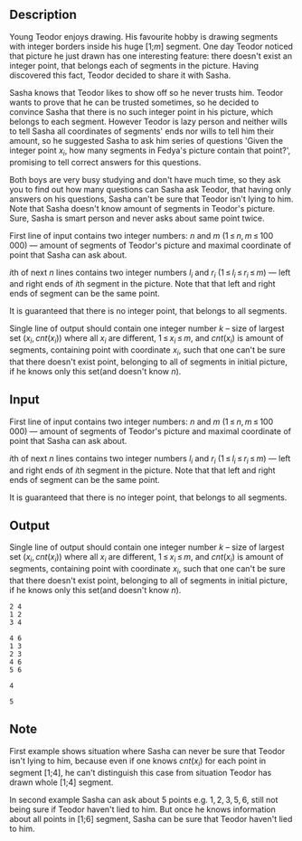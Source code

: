 ## Description

<div><p>Young Teodor enjoys drawing. His favourite hobby is drawing segments with integer borders inside his huge <span class="tex-span">[1;<i>m</i>]</span> segment. One day Teodor noticed that picture he just drawn has one interesting feature: there doesn't exist an integer point, that belongs each of segments in the picture. Having discovered this fact, Teodor decided to share it with Sasha.</p><p>Sasha knows that Teodor likes to show off so he never trusts him. Teodor wants to prove that he can be trusted sometimes, so he decided to convince Sasha that there is no such integer point in his picture, which belongs to each segment. However Teodor is lazy person and neither wills to tell Sasha all coordinates of segments' ends nor wills to tell him their amount, so he suggested Sasha to ask him series of questions 'Given the integer point <span class="tex-span"><i>x</i><sub class="lower-index"><i>i</i></sub></span>, how many segments in Fedya's picture contain that point?', promising to tell correct answers for this questions.</p><p>Both boys are very busy studying and don't have much time, so they ask you to find out how many questions can Sasha ask Teodor, that having only answers on his questions, Sasha can't be sure that Teodor isn't lying to him. Note that Sasha doesn't know amount of segments in Teodor's picture. Sure, Sasha is smart person and never asks about same point twice.</p></div><div class="input-specification"><p>First line of input contains two integer numbers: <span class="tex-span"><i>n</i></span> and <span class="tex-span"><i>m</i></span> (<span class="tex-span">1 ≤ <i>n</i>, <i>m</i> ≤ 100 000</span>)&nbsp;— amount of segments of Teodor's picture and maximal coordinate of point that Sasha can ask about.</p><p><span class="tex-span"><i>i</i></span>th of next <span class="tex-span"><i>n</i></span> lines contains two integer numbers <span class="tex-span"><i>l</i><sub class="lower-index"><i>i</i></sub></span> and <span class="tex-span"><i>r</i><sub class="lower-index"><i>i</i></sub></span> (<span class="tex-span">1 ≤ <i>l</i><sub class="lower-index"><i>i</i></sub> ≤ <i>r</i><sub class="lower-index"><i>i</i></sub> ≤ <i>m</i></span>)&nbsp;— left and right ends of <span class="tex-span"><i>i</i></span>th segment in the picture. Note that that left and right ends of segment can be the same point.</p><p>It is guaranteed that there is no integer point, that belongs to all segments.</p></div><div class="output-specification"><p>Single line of output should contain one integer number <span class="tex-span"><i>k</i></span> – size of largest set <span class="tex-span">(<i>x</i><sub class="lower-index"><i>i</i></sub>, <i>cnt</i>(<i>x</i><sub class="lower-index"><i>i</i></sub>))</span> where all <span class="tex-span"><i>x</i><sub class="lower-index"><i>i</i></sub></span> are different, <span class="tex-span">1 ≤ <i>x</i><sub class="lower-index"><i>i</i></sub> ≤ <i>m</i></span>, and <span class="tex-span"><i>cnt</i>(<i>x</i><sub class="lower-index"><i>i</i></sub>)</span> is amount of segments, containing point with coordinate <span class="tex-span"><i>x</i><sub class="lower-index"><i>i</i></sub></span>, such that one can't be sure that there doesn't exist point, belonging to all of segments in initial picture, if he knows only this set(and doesn't know <span class="tex-span"><i>n</i></span>).</p></div>

## Input

<p>First line of input contains two integer numbers: <span class="tex-span"><i>n</i></span> and <span class="tex-span"><i>m</i></span> (<span class="tex-span">1 ≤ <i>n</i>, <i>m</i> ≤ 100 000</span>)&nbsp;— amount of segments of Teodor's picture and maximal coordinate of point that Sasha can ask about.</p><p><span class="tex-span"><i>i</i></span>th of next <span class="tex-span"><i>n</i></span> lines contains two integer numbers <span class="tex-span"><i>l</i><sub class="lower-index"><i>i</i></sub></span> and <span class="tex-span"><i>r</i><sub class="lower-index"><i>i</i></sub></span> (<span class="tex-span">1 ≤ <i>l</i><sub class="lower-index"><i>i</i></sub> ≤ <i>r</i><sub class="lower-index"><i>i</i></sub> ≤ <i>m</i></span>)&nbsp;— left and right ends of <span class="tex-span"><i>i</i></span>th segment in the picture. Note that that left and right ends of segment can be the same point.</p><p>It is guaranteed that there is no integer point, that belongs to all segments.</p>

## Output

<p>Single line of output should contain one integer number <span class="tex-span"><i>k</i></span> – size of largest set <span class="tex-span">(<i>x</i><sub class="lower-index"><i>i</i></sub>, <i>cnt</i>(<i>x</i><sub class="lower-index"><i>i</i></sub>))</span> where all <span class="tex-span"><i>x</i><sub class="lower-index"><i>i</i></sub></span> are different, <span class="tex-span">1 ≤ <i>x</i><sub class="lower-index"><i>i</i></sub> ≤ <i>m</i></span>, and <span class="tex-span"><i>cnt</i>(<i>x</i><sub class="lower-index"><i>i</i></sub>)</span> is amount of segments, containing point with coordinate <span class="tex-span"><i>x</i><sub class="lower-index"><i>i</i></sub></span>, such that one can't be sure that there doesn't exist point, belonging to all of segments in initial picture, if he knows only this set(and doesn't know <span class="tex-span"><i>n</i></span>).</p>





```input1
2 4
1 2
3 4

```




```input2
4 6
1 3
2 3
4 6
5 6

```




```output1
4

```




```output2
5

```



## Note

<p>First example shows situation where Sasha can never be sure that Teodor isn't lying to him, because even if one knows <span class="tex-span"><i>cnt</i>(<i>x</i><sub class="lower-index"><i>i</i></sub>)</span> for each point in segment <span class="tex-span">[1;4]</span>, he can't distinguish this case from situation Teodor has drawn whole <span class="tex-span">[1;4]</span> segment.</p><p>In second example Sasha can ask about 5 points e.g. <span class="tex-span">1, 2, 3, 5, 6</span>, still not being sure if Teodor haven't lied to him. But once he knows information about all points in <span class="tex-span">[1;6]</span> segment, Sasha can be sure that Teodor haven't lied to him.</p>
